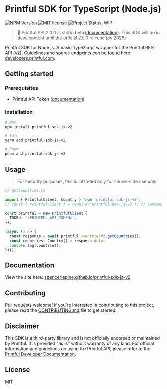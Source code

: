 # Printful SDK for TypeScript (Node.js)

[![NPM Version](https://img.shields.io/npm/v/printful-sdk-js-v2)](https://www.npmjs.com/package/printful-sdk-js-v2)
![MIT license](https://img.shields.io/badge/License-MIT-blue.svg) ![Project Status: WIP](https://www.repostatus.org/badges/latest/wip.svg)

> 📢 Printful API 2.0.0 is still in beta ([documentation](https://developers.printful.com/docs/v2-beta/)). This SDK will be in development until the official 2.0.0 release
> (by 2025)

Printful SDK for Node.js. A basic TypeScript wrapper for the Printful REST API (v2). Guidelines and source endpoints can be found here:
[developers.printful.com](https://developers.printful.com).

## Getting started

### Prerequisites

- Printful API Token ([documentation](https://developers.printful.com))

### Installation

```sh
# Npm
npm install printful-sdk-js-v2

# Yarn
yarn add printful-sdk-js-v2

# Pnpm
pnpm add printful-sdk-js-v2
```

## Usage

> For security purposes, this is intended only for server-side use only

```ts
// getCountries.ts

import { PrintfulClient, Country } from 'printful-sdk-js-v2';
// const { PrintfulClient } = require('printful-sdk-js-v2'); // CommonJS

const printful = new PrintfulClient({
  TOKEN: '<PRINTFUL_API_TOKEN>',
});

(async () => {
  const response = await printful.countriesV2.getCountries();
  const countries: Country[] = response.data;
  console.log(countries);
})();
```

## Documentation

View the site here: [spencerlepine.github.io/printful-sdk-js-v2](https://spencerlepine.github.io/printful-sdk-js-v2/classes/PrintfulClient.html)

## Contributing

Pull requests welcome! If you're interested in contributing to this project, please read the [CONTRIBUTING.md](./CONTRIBUTING.md) file to get started.

## Disclaimer

This SDK is a third-party library and is not officially endorsed or maintained by Printful. It is provided "as is" without warranty of any kind. For official information and
guidelines on using the Printful API, please refer to the [Printful Developer Documentation](https://developers.printful.com/).

## License

[MIT](./LICENSE)
